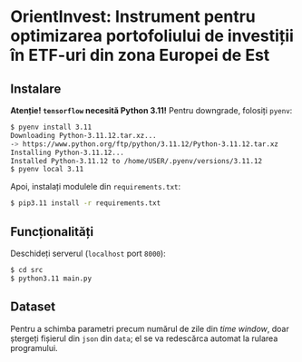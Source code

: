 # OrientInvest: Instrument pentru optimizarea portofoliului de investiții în ETF-uri din zona Europei de Est

## Instalare
**Atenție! `tensorflow` necesită Python 3.11!** Pentru downgrade, folosiți `pyenv`:
```bash
$ pyenv install 3.11
Downloading Python-3.11.12.tar.xz...
-> https://www.python.org/ftp/python/3.11.12/Python-3.11.12.tar.xz
Installing Python-3.11.12...
Installed Python-3.11.12 to /home/USER/.pyenv/versions/3.11.12
$ pyenv local 3.11
```

Apoi, instalați modulele din `requirements.txt`:
```bash
$ pip3.11 install -r requirements.txt
```

## Funcționalități
Deschideți serverul (`localhost` port `8000`):
```bash
$ cd src
$ python3.11 main.py
```

## Dataset
Pentru a schimba parametri precum numărul de zile din *time window*, doar ștergeți fișierul din `json` din `data`; el se va
redescărca automat la rularea programului.
